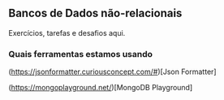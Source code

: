 ## Bancos de Dados não-relacionais

Exercícios, tarefas e desafios aqui.


### Quais ferramentas estamos usando

(https://jsonformatter.curiousconcept.com/#)[Json Formatter]

(https://mongoplayground.net/)[MongoDB Playground]

